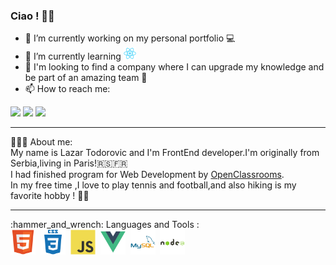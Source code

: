 ### Ciao  ! 👋🏻



- 🔭 I’m currently working on my personal portfolio  💻
- 🌱 I’m currently learning <img src="https://github.com/devicons/devicon/blob/master/icons/react/react-original.svg" title="React" alt="React" width="20" height="20" />
- 🤔 I'm looking to find a company where I can upgrade my knowledge and be part of an amazing team  🏢
- 📫 How to reach me: 
<div><a href="https://www.linkedin.com/in/lazar-v-todorovic-3a3312188/">
<img src="https://img.shields.io/badge/LinkedIn-blue?logo=linkedin&logoColor=white"/></a>
 <a href="https://www.instagram.com/todorjr/">
<img src="https://img.shields.io/badge/Instagram-red?logo=instagram&logoColor=white"/></a>
 <a href="mailto:eleazartodor@gmail.com">
<img src="https://img.shields.io/badge/Email-blue?logo=Email&logoColor=white"/></a>
</div>
<hr/>

 👨🏻‍💻 About me: <br>
My name is Lazar Todorovic and I'm FrontEnd developer.I'm originally from Serbia,living in Paris!🇷🇸🇫🇷<br>
I had finished program for Web Development by <a href="https://openclassrooms.com/en/">OpenClassrooms</a>.<br>
In my free time ,I love to play tennis and football,and also hiking is my favorite hobby ! ✌🏼

 <hr>
 :hammer_and_wrench: Languages and Tools :

<div>
   <img src="https://github.com/devicons/devicon/blob/master/icons/html5/html5-original.svg" title="HTML5" alt="HTML" width="40" height="40"/>&nbsp;
 <img src="https://github.com/devicons/devicon/blob/master/icons/css3/css3-plain-wordmark.svg"  title="CSS3" alt="CSS" width="40" height="40"/>&nbsp;
  <img src="https://github.com/devicons/devicon/blob/master/icons/javascript/javascript-original.svg" title="JavaScript" alt="JavaScript" width="40" height="40"/>&nbsp;
  <img src="https://github.com/devicons/devicon/blob/master/icons/vuejs/vuejs-original.svg" title="Vue" alt="Vue" width="40" height="40"/>&nbsp;
  <img src="https://github.com/devicons/devicon/blob/master/icons/mysql/mysql-original-wordmark.svg" title="MySQL"  alt="MySQL" width="40" height="40"/>&nbsp;
  <img src="https://github.com/devicons/devicon/blob/master/icons/nodejs/nodejs-original-wordmark.svg" title="NodeJS" alt="NodeJS" width="40" height="40"/>&nbsp;
</div>
